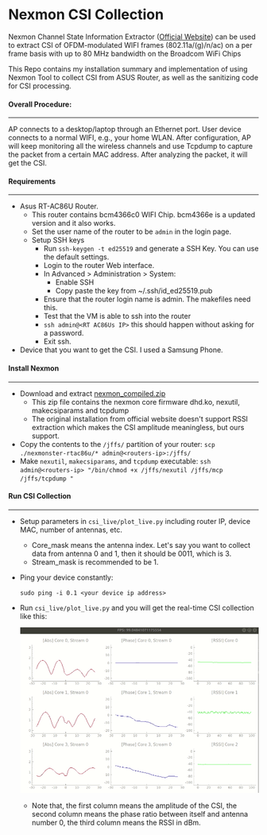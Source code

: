 # **Nexmon CSI Collection**

Nexmon Channel State Information Extractor ([Official Website](https://github.com/seemoo-lab/nexmon_csi)) can be used to extract CSI of OFDM-modulated WIFI frames (802.11a/(g)/n/ac) on a per frame basis with up to 80 MHz bandwidth on the Broadcom WiFi Chips

This Repo contains my installation summary and implementation of using Nexmon Tool to collect CSI from ASUS Router, as well as the sanitizing code for CSI processing.

#### Overall Procedure:

***

AP connects to a desktop/laptop through an Ethernet port. User device connects to a normal WIFI, e.g., your home WLAN. After configuration, AP will keep monitoring all the wireless channels and use Tcpdump to capture the packet from a certain MAC address. After analyzing the packet, it will get the CSI.

#### Requirements

***

- Asus RT-AC86U Router. 
  - This router contains bcm4366c0 WIFI Chip. bcm4366e is a updated version and it also works.
  - Set the user name of the router to be `admin` in the login page.
  - Setup SSH keys
    - Run `ssh-keygen -t ed25519` and generate a SSH Key. You can use the default settings.
    - Login to the router Web interface.
    - In Advanced > Administration > System:
      - Enable SSH
      - Copy paste the key from ~/.ssh/id_ed25519.pub
    - Ensure that the router login name is admin. The makefiles need this.
    - Test that the VM is able to ssh into the router
    - `ssh admin@<RT AC86Us IP>` this should happen without asking for a password.
    - Exit ssh. 
- Device that you want to get the CSI. I used a Samsung Phone.



#### Install Nexmon

***

- Download and extract [nexmon_compiled.zip](https://github.com/zikunliu6/CSI_Extraction_Nexmon/blob/main/nexmon_compiled.zip)
  - This zip file contains the nexmon core firmware dhd.ko, nexutil, makecsiparams and tcpdump
  - The original installation from official website doesn't support RSSI extraction which makes the CSI amplitude meaningless, but ours support.
- Copy the contents to the `/jffs/` partition of your router: `scp ./nexmonster-rtac86u/* admin@<routers-ip>:/jffs/`
- Make `nexutil`, `makecsiparams`, and `tcpdump` executable: `ssh admin@<routers-ip> "/bin/chmod +x /jffs/nexutil /jffs/mcp /jffs/tcpdump "`



#### Run CSI Collection

***

- Setup parameters in `csi_live/plot_live.py` including router IP, device MAC, number of antennas, etc.

  - Core_mask means the antenna index. Let's say you want to collect data from antenna 0 and 1, then it should be 0011, which is 3.
  - Stream_mask is recommended to be 1.

- Ping your device constantly:

  ```
  sudo ping -i 0.1 <your device ip address>
  ```

- Run `csi_live/plot_live.py` and you will get the real-time CSI collection like this:

  ![](./demo.gif)

  - Note that, the first column means the amplitude of the CSI, the second column means the phase ratio between itself and antenna number 0, the third column means the RSSI in dBm.